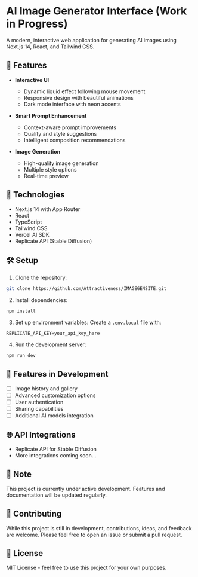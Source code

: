 # AI Image Generator Interface (Work in Progress)

A modern, interactive web application for generating AI images using Next.js 14, React, and Tailwind CSS.

## 🌟 Features

- **Interactive UI**
  - Dynamic liquid effect following mouse movement
  - Responsive design with beautiful animations
  - Dark mode interface with neon accents

- **Smart Prompt Enhancement**
  - Context-aware prompt improvements
  - Quality and style suggestions
  - Intelligent composition recommendations

- **Image Generation**
  - High-quality image generation
  - Multiple style options
  - Real-time preview

## 🚀 Technologies

- Next.js 14 with App Router
- React
- TypeScript
- Tailwind CSS
- Vercel AI SDK
- Replicate API (Stable Diffusion)

## 🛠️ Setup

1. Clone the repository:
```bash
git clone https://github.com/Attractiveness/IMAGEGENSITE.git
```

2. Install dependencies:
```bash
npm install
```

3. Set up environment variables:
Create a `.env.local` file with:
```env
REPLICATE_API_KEY=your_api_key_here
```

4. Run the development server:
```bash
npm run dev
```

## 🎨 Features in Development

- [ ] Image history and gallery
- [ ] Advanced customization options
- [ ] User authentication
- [ ] Sharing capabilities
- [ ] Additional AI models integration

## 🌐 API Integrations

- Replicate API for Stable Diffusion
- More integrations coming soon...

## 📝 Note

This project is currently under active development. Features and documentation will be updated regularly.

## 🤝 Contributing

While this project is still in development, contributions, ideas, and feedback are welcome. Please feel free to open an issue or submit a pull request.

## 📄 License

MIT License - feel free to use this project for your own purposes.